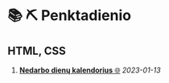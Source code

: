 # 📚 ⛏️ Penktadienio

## HTML, CSS

1. [**Nedarbo dienų kalendorius** 🌐](https://htmlpreview.github.io/?https://github.com/codevivi/BIT_JS-2023-01-09_friday-assignments/blob/master/2023-01-13-Fr_nedarbo-dienu-kalendorius/index.html) *2023-01-13*
